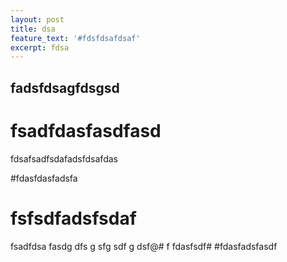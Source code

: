 ```yaml
---
layout: post
title: dsa
feature_text: '#fdsfdsafdsaf'
excerpt: fdsa
---
```

## fadsfdsagfdsgsd
# fsadfdasfasdfasd

fdsafsadfsdafadsfdsafdas

#fdasfdasfadsfa

# fsfsdfadsfsdaf
fsadfdsa
fasdg
dfs
g
sfg
sdf
g
dsf@#
f
fdasfsdf# 
#fdasfadsfasdf
